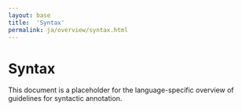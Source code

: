 ```yaml
---
layout: base
title:  'Syntax'
permalink: ja/overview/syntax.html
---
```


# Syntax

This document is a placeholder for the language-specific overview of
guidelines for syntactic annotation.
